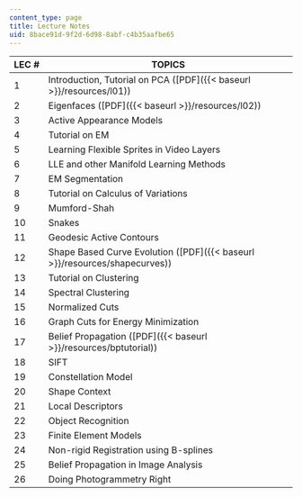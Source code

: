 ```yaml
---
content_type: page
title: Lecture Notes
uid: 8bace91d-9f2d-6d98-8abf-c4b35aafbe65
---
```


| LEC # | TOPICS |
| --- | --- |
| 1 | Introduction, Tutorial on PCA ([PDF]({{< baseurl >}}/resources/l01)) |
| 2 | Eigenfaces ([PDF]({{< baseurl >}}/resources/l02)) |
| 3 | Active Appearance Models |
| 4 | Tutorial on EM |
| 5 | Learning Flexible Sprites in Video Layers |
| 6 | LLE and other Manifold Learning Methods |
| 7 | EM Segmentation |
| 8 | Tutorial on Calculus of Variations |
| 9 | Mumford-Shah |
| 10 | Snakes |
| 11 | Geodesic Active Contours |
| 12 | Shape Based Curve Evolution ([PDF]({{< baseurl >}}/resources/shapecurves)) |
| 13 | Tutorial on Clustering |
| 14 | Spectral Clustering |
| 15 | Normalized Cuts |
| 16 | Graph Cuts for Energy Minimization |
| 17 | Belief Propagation ([PDF]({{< baseurl >}}/resources/bptutorial)) |
| 18 | SIFT |
| 19 | Constellation Model |
| 20 | Shape Context |
| 21 | Local Descriptors |
| 22 | Object Recognition |
| 23 | Finite Element Models |
| 24 | Non-rigid Registration using B-splines |
| 25 | Belief Propagation in Image Analysis |
| 26 | Doing Photogrammetry Right